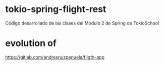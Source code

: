 # tokio-spring-flight-rest
Código desarrollado de las clases del Modulo 2 de Spring de TokioSchool

# evolution of
https://gitlab.com/andresruizpenuela/fligth-app
